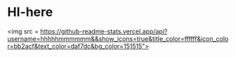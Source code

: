 # HI-here
<img src = https://github-readme-stats.vercel.app/api?username=hhhhhmmmmmm&&show_icons=true&title_color=ffffff&icon_color=bb2acf&text_color=daf7dc&bg_color=151515">
